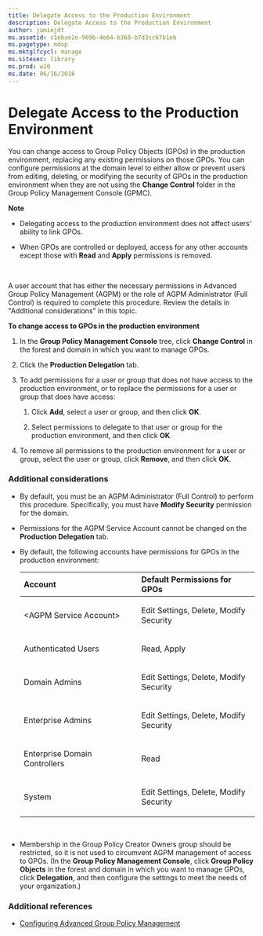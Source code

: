 ```yaml
---
title: Delegate Access to the Production Environment
description: Delegate Access to the Production Environment
author: jamiejdt
ms.assetid: c1ebae2e-909b-4e64-b368-b7d3cc67b1eb
ms.pagetype: mdop
ms.mktglfcycl: manage
ms.sitesec: library
ms.prod: w10
ms.date: 06/16/2016
---
```



# Delegate Access to the Production Environment


You can change access to Group Policy Objects (GPOs) in the production environment, replacing any existing permissions on those GPOs. You can configure permissions at the domain level to either allow or prevent users from editing, deleting, or modifying the security of GPOs in the production environment when they are not using the **Change Control** folder in the Group Policy Management Console (GPMC).

**Note**  
-   Delegating access to the production environment does not affect users’ ability to link GPOs.

-   When GPOs are controlled or deployed, access for any other accounts except those with **Read** and **Apply** permissions is removed.

 

A user account that has either the necessary permissions in Advanced Group Policy Management (AGPM) or the role of AGPM Administrator (Full Control) is required to complete this procedure. Review the details in "Additional considerations" in this topic.

**To change access to GPOs in the production environment**

1.  In the **Group Policy Management Console** tree, click **Change Control** in the forest and domain in which you want to manage GPOs.

2.  Click the **Production Delegation** tab.

3.  To add permissions for a user or group that does not have access to the production environment, or to replace the permissions for a user or group that does have access:

    1.  Click **Add**, select a user or group, and then click **OK**.

    2.  Select permissions to delegate to that user or group for the production environment, and then click **OK**.

4.  To remove all permissions to the production environment for a user or group, select the user or group, click **Remove**, and then click **OK**.

### Additional considerations

-   By default, you must be an AGPM Administrator (Full Control) to perform this procedure. Specifically, you must have **Modify Security** permission for the domain.

-   Permissions for the AGPM Service Account cannot be changed on the **Production Delegation** tab.

-   By default, the following accounts have permissions for GPOs in the production environment:

    <table>
    <colgroup>
    <col width="50%" />
    <col width="50%" />
    </colgroup>
    <thead>
    <tr class="header">
    <th align="left">Account</th>
    <th align="left">Default Permissions for GPOs</th>
    </tr>
    </thead>
    <tbody>
    <tr class="odd">
    <td align="left"><p>&lt;AGPM Service Account&gt;</p></td>
    <td align="left"><p>Edit Settings, Delete, Modify Security</p></td>
    </tr>
    <tr class="even">
    <td align="left"><p>Authenticated Users</p></td>
    <td align="left"><p>Read, Apply</p></td>
    </tr>
    <tr class="odd">
    <td align="left"><p>Domain Admins</p></td>
    <td align="left"><p>Edit Settings, Delete, Modify Security</p></td>
    </tr>
    <tr class="even">
    <td align="left"><p>Enterprise Admins</p></td>
    <td align="left"><p>Edit Settings, Delete, Modify Security</p></td>
    </tr>
    <tr class="odd">
    <td align="left"><p>Enterprise Domain Controllers</p></td>
    <td align="left"><p>Read</p></td>
    </tr>
    <tr class="even">
    <td align="left"><p>System</p></td>
    <td align="left"><p>Edit Settings, Delete, Modify Security</p></td>
    </tr>
    </tbody>
    </table>

     

-   Membership in the Group Policy Creator Owners group should be restricted, so it is not used to circumvent AGPM management of access to GPOs. (In the **Group Policy Management Console**, click **Group Policy Objects** in the forest and domain in which you want to manage GPOs, click **Delegation**, and then configure the settings to meet the needs of your organization.)

### Additional references

-   [Configuring Advanced Group Policy Management](configuring-advanced-group-policy-management.md)

 

 





